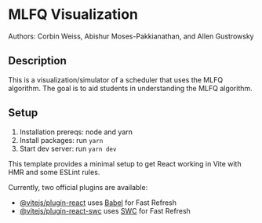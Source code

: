 
# MLFQ Visualization
Authors: Corbin Weiss, Abishur Moses-Pakkianathan, and Allen Gustrowsky

## Description
This is a visualization/simulator of a scheduler that uses the MLFQ algorithm. The goal is to aid students in understanding the MLFQ algorithm. 

## Setup
1. Installation prereqs: node and yarn
2. Install packages: run `yarn`
3. Start dev server: run `yarn dev`



This template provides a minimal setup to get React working in Vite with HMR and some ESLint rules.

Currently, two official plugins are available:

- [@vitejs/plugin-react](https://github.com/vitejs/vite-plugin-react/blob/main/packages/plugin-react/README.md) uses [Babel](https://babeljs.io/) for Fast Refresh
- [@vitejs/plugin-react-swc](https://github.com/vitejs/vite-plugin-react-swc) uses [SWC](https://swc.rs/) for Fast Refresh
